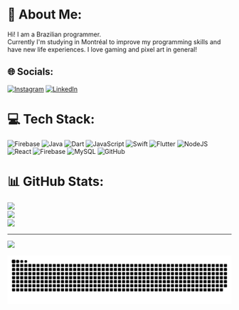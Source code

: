 # 💫 About Me:
Hi! I am a Brazilian programmer.<br>Currently I'm studying in Montréal to improve my programming skills and<br>have new life experiences. I love gaming and pixel art in general!


## 🌐 Socials:
[![Instagram](https://img.shields.io/badge/Instagram-%23E4405F.svg?logo=Instagram&logoColor=white)](https://instagram.com/haagensenwan) [![LinkedIn](https://img.shields.io/badge/LinkedIn-%230077B5.svg?logo=linkedin&logoColor=white)](https://linkedin.com/in/WandreyCabideleHaagensen) 

# 💻 Tech Stack:
![Firebase](https://img.shields.io/badge/firebase-%23039BE5.svg?style=flat&logo=firebase) ![Java](https://img.shields.io/badge/java-%23ED8B00.svg?style=flat&logo=openjdk&logoColor=white) ![Dart](https://img.shields.io/badge/dart-%230175C2.svg?style=flat&logo=dart&logoColor=white) ![JavaScript](https://img.shields.io/badge/javascript-%23323330.svg?style=flat&logo=javascript&logoColor=%23F7DF1E) ![Swift](https://img.shields.io/badge/swift-F54A2A?style=flat&logo=swift&logoColor=white) ![Flutter](https://img.shields.io/badge/Flutter-%2302569B.svg?style=flat&logo=Flutter&logoColor=white) ![NodeJS](https://img.shields.io/badge/node.js-6DA55F?style=flat&logo=node.js&logoColor=white) ![React](https://img.shields.io/badge/react-%2320232a.svg?style=flat&logo=react&logoColor=%2361DAFB) ![Firebase](https://img.shields.io/badge/firebase-a08021?style=flat&logo=firebase&logoColor=ffcd34) ![MySQL](https://img.shields.io/badge/mysql-4479A1.svg?style=flat&logo=mysql&logoColor=white) ![GitHub](https://img.shields.io/badge/github-%23121011.svg?style=flat&logo=github&logoColor=white)
# 📊 GitHub Stats:
![](https://github-readme-stats.vercel.app/api?username=WandreyCH&theme=tokyonight&hide_border=false&include_all_commits=true&count_private=false)<br/>
![](https://github-readme-streak-stats.herokuapp.com/?user=WandreyCH&theme=tokyonight&hide_border=false)<br/>
![](https://github-readme-stats.vercel.app/api/top-langs/?username=WandreyCH&theme=tokyonight&hide_border=false&include_all_commits=true&count_private=false&layout=compact)

---
[![](https://visitcount.itsvg.in/api?id=WandreyCH&icon=0&color=0)](https://visitcount.itsvg.in)

<picture>
  <source media="(prefers-color-scheme: dark)" srcset="https://raw.githubusercontent.com/wandreych/wandreych/output/github-snake-dark.svg" />
  <source media="(prefers-color-scheme: light)" srcset="https://raw.githubusercontent.com/wandreych/wandreych/output/github-snake.svg" />
  <img alt="github-snake" src="https://raw.githubusercontent.com/wandreych/wandreych/output/github-snake.svg" />
</picture>

<!-- Proudly created with GPRM ( https://gprm.itsvg.in ) -->
